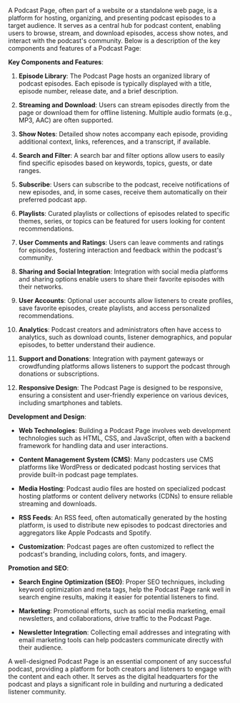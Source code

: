 A Podcast Page, often part of a website or a standalone web page, is a platform for hosting, organizing, and presenting podcast episodes to a target audience. It serves as a central hub for podcast content, enabling users to browse, stream, and download episodes, access show notes, and interact with the podcast's community. Below is a description of the key components and features of a Podcast Page:

**Key Components and Features**:

1. **Episode Library**: The Podcast Page hosts an organized library of podcast episodes. Each episode is typically displayed with a title, episode number, release date, and a brief description.

2. **Streaming and Download**: Users can stream episodes directly from the page or download them for offline listening. Multiple audio formats (e.g., MP3, AAC) are often supported.

3. **Show Notes**: Detailed show notes accompany each episode, providing additional context, links, references, and a transcript, if available.

4. **Search and Filter**: A search bar and filter options allow users to easily find specific episodes based on keywords, topics, guests, or date ranges.

5. **Subscribe**: Users can subscribe to the podcast, receive notifications of new episodes, and, in some cases, receive them automatically on their preferred podcast app.

6. **Playlists**: Curated playlists or collections of episodes related to specific themes, series, or topics can be featured for users looking for content recommendations.

7. **User Comments and Ratings**: Users can leave comments and ratings for episodes, fostering interaction and feedback within the podcast's community.

8. **Sharing and Social Integration**: Integration with social media platforms and sharing options enable users to share their favorite episodes with their networks.

9. **User Accounts**: Optional user accounts allow listeners to create profiles, save favorite episodes, create playlists, and access personalized recommendations.

10. **Analytics**: Podcast creators and administrators often have access to analytics, such as download counts, listener demographics, and popular episodes, to better understand their audience.

11. **Support and Donations**: Integration with payment gateways or crowdfunding platforms allows listeners to support the podcast through donations or subscriptions.

12. **Responsive Design**: The Podcast Page is designed to be responsive, ensuring a consistent and user-friendly experience on various devices, including smartphones and tablets.

**Development and Design**:

- **Web Technologies**: Building a Podcast Page involves web development technologies such as HTML, CSS, and JavaScript, often with a backend framework for handling data and user interactions.

- **Content Management System (CMS)**: Many podcasters use CMS platforms like WordPress or dedicated podcast hosting services that provide built-in podcast page templates.

- **Media Hosting**: Podcast audio files are hosted on specialized podcast hosting platforms or content delivery networks (CDNs) to ensure reliable streaming and downloads.

- **RSS Feeds**: An RSS feed, often automatically generated by the hosting platform, is used to distribute new episodes to podcast directories and aggregators like Apple Podcasts and Spotify.

- **Customization**: Podcast pages are often customized to reflect the podcast's branding, including colors, fonts, and imagery.

**Promotion and SEO**:

- **Search Engine Optimization (SEO)**: Proper SEO techniques, including keyword optimization and meta tags, help the Podcast Page rank well in search engine results, making it easier for potential listeners to find.

- **Marketing**: Promotional efforts, such as social media marketing, email newsletters, and collaborations, drive traffic to the Podcast Page.

- **Newsletter Integration**: Collecting email addresses and integrating with email marketing tools can help podcasters communicate directly with their audience.

A well-designed Podcast Page is an essential component of any successful podcast, providing a platform for both creators and listeners to engage with the content and each other. It serves as the digital headquarters for the podcast and plays a significant role in building and nurturing a dedicated listener community.
